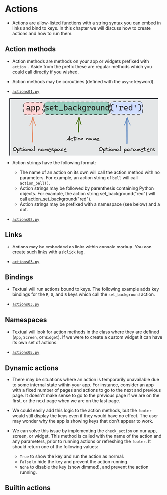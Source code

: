 # Actions

- Actions are allow-listed functions with a string syntax you can embed in links and bind to keys. In this chapter we will discuss how to create actions and how to run them.

## Action methods

- Action methods are methods on your app or widgets prefixed with `action_`. Aside from the prefix these are regular methods which you could call directly if you wished.

- Action methods may be coroutines (defined with the `async` keyword).

- [`actions01.py`](actions01.py)

<img src="image.png" alt="Image" style="display: block; margin: 0 auto;">

- Action strings have the following format:

    - The name of an action on its own will call the action method with no parameters. For example, an action string of `bell` will call `action_bell()`.
    - Action strings may be followed by parenthesis containing Python objects. For example, the action string set_background("red") will call action_set_background("red").
    - Action strings may be prefixed with a namespace (see below) and a dot.

- [`actions02.py`](actions02.py)

## Links

- Actions may be embedded as links within console markup. You can create such links with a `@click` tag.

- [`actions03.py`](actions03.py)

## Bindings

- Textual will run actions bound to keys. The following example adds key bindings for the `R`, `G`, and `B` keys which call the `set_background` action.

- [`actions03.py`](actions03.py)

## Namespaces

- Textual will look for action methods in the class where they are defined (`App`, `Screen`, or `Widget`). If we were to create a custom widget it can have its own set of actions.

- [`actions05.py`](actions05.py)

## Dynamic actions

- There may be situations where an action is temporarily unavailable due to some internal state within your app. For instance, consider an app with a fixed number of pages and actions to go to the next and previous page. It doesn't make sense to go to the previous page if we are on the first, or the next page when we are on the last page.

- We could easily add this logic to the action methods, but the `footer` would still display the keys even if they would have no effect. The user may wonder why the app is showing keys that don't appear to work.

- We can solve this issue by implementing the `check_action` on our app, screen, or widget. This method is called with the name of the action and any parameters, prior to running actions or refreshing the `footer`. It should return one of the following values:

    - `True` to show the key and run the action as normal.
    - `False` to hide the key and prevent the action running.
    - `None` to disable the key (show dimmed), and prevent the action running.

## Builtin actions